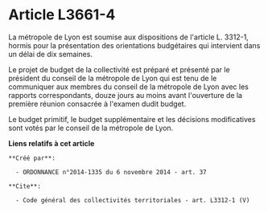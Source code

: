 # Article L3661-4

La métropole de Lyon est soumise aux dispositions de l'article L. 3312-1, hormis pour la présentation des orientations
budgétaires qui intervient dans un délai de dix semaines. 

Le projet de budget de la collectivité est préparé et présenté par le président du conseil de la métropole de Lyon qui est
tenu de le communiquer aux membres du conseil de la métropole de Lyon avec les rapports correspondants, douze jours au moins
avant l'ouverture de la première réunion consacrée à l'examen dudit budget. 

Le budget primitif, le budget supplémentaire et les décisions modificatives sont votés par le conseil de la métropole de
Lyon.

**Liens relatifs à cet article**

	**Créé par**:

	  - ORDONNANCE n°2014-1335 du 6 novembre 2014 - art. 37

	**Cite**:

	  - Code général des collectivités territoriales - art. L3312-1 (V)
